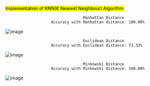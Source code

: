 <mark>Implementation of KNN(K Nearest Neighbour) Algorithm</mark>



                                      Manhattan Distance
                        Accuracy with Manhattan distance: 100.00%
![image](https://github.com/Upeshjeengar/KNN-implementation/assets/99462722/57aaf6be-dc6f-46d0-b88b-9b765e23f180)


                                      Euclidean Distance
                        Accuracy with Euclidean distance: 73.33%
![image](https://github.com/Upeshjeengar/KNN-implementation/assets/99462722/febb2de7-561e-4fe7-aaef-8343d8c6b520)


                                      Minkowski Distance
                        Accuracy with Minkowski distance: 100.00%
![image](https://github.com/Upeshjeengar/KNN-implementation/assets/99462722/67c53bca-7ad5-4f0a-a65a-aebd81e3467d)

